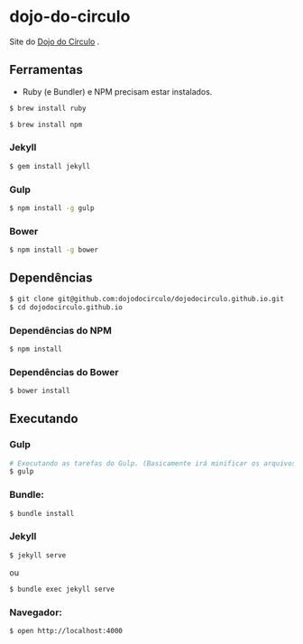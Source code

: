 # dojo-do-circulo

Site do [Dojo do Círculo](http://www.dojodocirculo.com.br) .


## Ferramentas

* Ruby (e Bundler) e NPM precisam estar instalados.

```bash
$ brew install ruby
```

```bash
$ brew install npm
```

### Jekyll

```bash
$ gem install jekyll
```

### Gulp

```bash
$ npm install -g gulp
```

### Bower

```bash
$ npm install -g bower
```

## Dependências

```bash
$ git clone git@github.com:dojodocirculo/dojodocirculo.github.io.git
$ cd dojodocirculo.github.io
```

### Dependências do NPM

```bash
$ npm install
```

### Dependências do Bower

```bash
$ bower install
```

## Executando

### Gulp

```bash
# Executando as tarefas do Gulp. (Basicamente irá minificar os arquivos js e css.)
$ gulp
```

### Bundle:

```bash
$ bundle install
```

### Jekyll

```bash
$ jekyll serve
```
ou
```bash
$ bundle exec jekyll serve
```

### Navegador:

```bash
$ open http://localhost:4000
```
